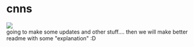 # cnns
<a><img src="https://rawgit.com/LdDl/cnns/master/cnns_svg.svg"/></a><br>
going to make some updates and other stuff.... then we will make better readme with some "explanation" :D
